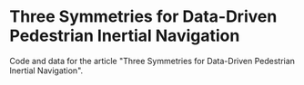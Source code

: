 # Three Symmetries for Data-Driven Pedestrian Inertial Navigation
Code and data for the article "Three Symmetries for Data-Driven Pedestrian Inertial Navigation".
